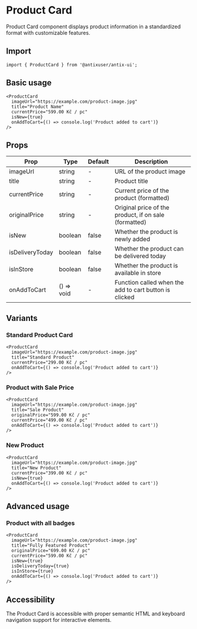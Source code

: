 # Product Card

Product Card component displays product information in a standardized format with customizable features.

## Import

```tsx
import { ProductCard } from '@antixuser/antix-ui';
```

## Basic usage

```tsx
<ProductCard
  imageUrl="https://example.com/product-image.jpg"
  title="Product Name"
  currentPrice="599.00 Kč / pc"
  isNew={true}
  onAddToCart={() => console.log('Product added to cart')}
/>
```

## Props

| Prop | Type | Default | Description |
|------|------|---------|-------------|
| imageUrl | string | - | URL of the product image |
| title | string | - | Product title |
| currentPrice | string | - | Current price of the product (formatted) |
| originalPrice | string | - | Original price of the product, if on sale (formatted) |
| isNew | boolean | false | Whether the product is newly added |
| isDeliveryToday | boolean | false | Whether the product can be delivered today |
| isInStore | boolean | false | Whether the product is available in store |
| onAddToCart | () => void | - | Function called when the add to cart button is clicked |

## Variants

### Standard Product Card

```tsx
<ProductCard
  imageUrl="https://example.com/product-image.jpg"
  title="Standard Product"
  currentPrice="299.00 Kč / pc"
  onAddToCart={() => console.log('Product added to cart')}
/>
```

### Product with Sale Price

```tsx
<ProductCard
  imageUrl="https://example.com/product-image.jpg"
  title="Sale Product"
  originalPrice="599.00 Kč / pc"
  currentPrice="499.00 Kč / pc"
  onAddToCart={() => console.log('Product added to cart')}
/>
```

### New Product

```tsx
<ProductCard
  imageUrl="https://example.com/product-image.jpg"
  title="New Product"
  currentPrice="399.00 Kč / pc"
  isNew={true}
  onAddToCart={() => console.log('Product added to cart')}
/>
```

## Advanced usage

### Product with all badges

```tsx
<ProductCard
  imageUrl="https://example.com/product-image.jpg"
  title="Fully Featured Product"
  originalPrice="699.00 Kč / pc"
  currentPrice="599.00 Kč / pc"
  isNew={true}
  isDeliveryToday={true}
  isInStore={true}
  onAddToCart={() => console.log('Product added to cart')}
/>
```

## Accessibility

The Product Card is accessible with proper semantic HTML and keyboard navigation support for interactive elements. 